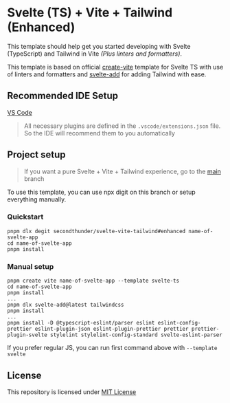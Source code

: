 # Svelte (TS) + Vite + Tailwind (Enhanced)

This template should help get you started developing with Svelte (TypeScript) and Tailwind in Vite _(Plus linters and formatters)_.

This template is based on official [create-vite](https://github.com/vitejs/vite/tree/main/packages/create-vite/template-svelte-ts) template for Svelte TS with use of linters and formatters and [svelte-add](https://github.com/svelte-add/tailwindcss) for adding Tailwind with ease.

## Recommended IDE Setup

[VS Code](https://code.visualstudio.com/)

> All necessary plugins are defined in the `.vscode/extensions.json` file. So the IDE will recommend them to you automatically

## Project setup

> If you want a pure Svelte + Vite + Tailwind experience, go to the [main](https://github.com/SecondThundeR/svelte-vite-tailwind/tree/main) branch

To use this template, you can use npx digit on this branch or setup everything manually.

### Quickstart

```shell
pnpm dlx degit secondthunder/svelte-vite-tailwind#enhanced name-of-svelte-app
cd name-of-svelte-app
pnpm install
```

### Manual setup

```shell
pnpm create vite name-of-svelte-app --template svelte-ts
cd name-of-svelte-app
pnpm install
...
pnpm dlx svelte-add@latest tailwindcss
pnpm install
...
pnpm install -D @typescript-eslint/parser eslint eslint-config-prettier eslint-plugin-json eslint-plugin-prettier prettier prettier-plugin-svelte stylelint stylelint-config-standard svelte-eslint-parser
```

If you prefer regular JS, you can run first command above with `--template svelte`

## License

This repository is licensed under [MIT License](https://github.com/SecondThundeR/svelte-vite-tailwind/blob/main/LICENSE)
